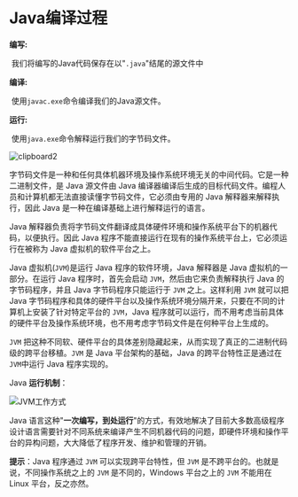 # Java编译过程

**编写:**

​	我们将编写的Java代码保存在以"`.java`"结尾的源文件中

**编译:**

​	使用`javac.exe`命令编译我们的Java源文件。

**运行:**

​	使用`java.exe`命令解释运行我们的字节码文件。

![clipboard2](https://cdn.jsdelivr.net/gh/letengzz/Two-C@main/img/Java/202207281024849.png)

字节码文件是一种和任何具体机器环境及操作系统环境无关的中间代码。它是一种二进制文件，是 Java 源文件由 Java 编译器编译后生成的目标代码文件。编程人员和计算机都无法直接读懂字节码文件，它必须由专用的 Java 解释器来解释执行，因此 Java 是一种在编译基础上进行解释运行的语言。

Java 解释器负责将字节码文件翻译成具体硬件环境和操作系统平台下的机器代码，以便执行。因此 Java 程序不能直接运行在现有的操作系统平台上，它必须运行在被称为 Java 虚拟机的软件平台之上。

Java 虚拟机(`JVM`)是运行 Java 程序的软件环境，Java 解释器是 Java 虚拟机的一部分。在运行 Java 程序时，首先会启动 `JVM`，然后由它来负责解释执行 Java 的字节码程序，并且 Java 字节码程序只能运行于 `JVM` 之上。这样利用 `JVM` 就可以把 Java 字节码程序和具体的硬件平台以及操作系统环境分隔开来，只要在不同的计算机上安装了针对特定平台的 `JVM`，Java 程序就可以运行，而不用考虑当前具体的硬件平台及操作系统环境，也不用考虑字节码文件是在何种平台上生成的。

`JVM` 把这种不同软、硬件平台的具体差别隐藏起来，从而实现了真正的二进制代码级的跨平台移植。`JVM` 是 Java 平台架构的基础，Java 的跨平台特性正是通过在 `JVM`中运行 Java 程序实现的。

Java **运行机制**：

![JVM工作方式](https://cdn.jsdelivr.net/gh/letengzz/Two-C@main/img/Java/202208232051693.png)

Java 语言这种"**一次编写，到处运行**"的方式，有效地解决了目前大多数高级程序设计语言需要针对不同系统来编译产生不同机器代码的问题，即硬件环境和操作平台的异构问题，大大降低了程序开发、维护和管理的开销。

**提示**：Java 程序通过 `JVM` 可以实现跨平台特性，但 `JVM` 是不跨平台的。也就是说，不同操作系统之上的 `JVM` 是不同的，Windows 平台之上的 `JVM` 不能用在 Linux 平台，反之亦然。